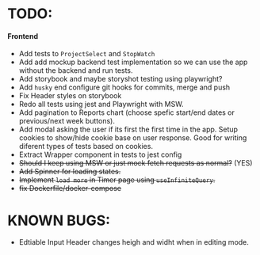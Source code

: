 # TODO:

#### Frontend

- Add tests to `ProjectSelect` and `StopWatch`
- Add add mockup backend test implementation so we can use the app without the backend and run tests.
- Add storybook and maybe storyshot testing using playwright?
- Add `husky` end configure git hooks for commits, merge and push
- Fix Header styles on storybook
- Redo all tests using jest and Playwright with MSW.
- Add pagination to Reports chart (choose spefic start/end dates or previous/next week buttons).
- Add modal asking the user if its first the first time in the app.
  Setup cookies to show/hide cookie base on user response. Good for writing diferent types of tests based on cookies.
- Extract Wrapper component in tests to jest config
- ~~Should I keep using MSW or just mock fetch requests as normal?~~ (YES)
- ~~Add Spinner for loading states.~~
- ~~Implement `load more` in Timer page using `useInfiniteQuery`.~~
- ~~fix Dockerfile/docker-compose~~

# KNOWN BUGS:

- Edtiable Input Header changes heigh and widht when in editing mode.
